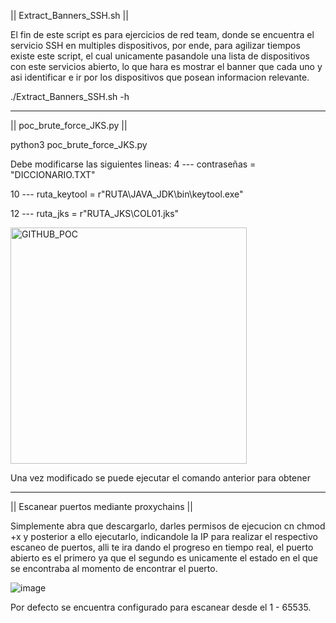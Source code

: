|| Extract_Banners_SSH.sh ||

El fin de este script es para ejercicios de red team, donde se encuentra el servicio SSH en multiples dispositivos, por ende, para agilizar tiempos existe este script, el cual unicamente pasandole una lista de dispositivos con este servicios abierto, lo que hara es mostrar el banner que cada uno y asi identificar e ir por los dispositivos que posean informacion relevante.

./Extract_Banners_SSH.sh -h

-------------------------------------------------------------------------------

|| poc_brute_force_JKS.py ||

python3 poc_brute_force_JKS.py

Debe modificarse las siguientes lineas:
4 --- contraseñas = "DICCIONARIO.TXT"

10 --- ruta_keytool = r"RUTA\JAVA_JDK\bin\keytool.exe"

12 --- ruta_jks = r"RUTA_JKS\COL01.jks"

<img width="378" alt="GITHUB_POC" src="https://github.com/p3g4s8s/Public_Tool-/assets/150304631/ae746112-b4f4-4a42-a89f-0399a62ce33a">

Una vez modificado se puede ejecutar el comando anterior para obtener

-------------------------------------------------------------------------------

|| Escanear puertos mediante proxychains ||

Simplemente abra que descargarlo, darles permisos de ejecucion cn chmod +x y posterior a ello ejecutarlo, indicandole la IP para realizar el respectivo escaneo de puertos, alli te ira dando el progreso en tiempo real, el puerto abierto es el primero ya que el segundo es unicamente el estado en el que se encontraba al momento de encontrar el puerto.

![image](https://github.com/p3g4s8s/Public_Tool-/assets/150304631/cc953cb7-a800-4e27-a0c5-3797ddeb91d3)

Por defecto se encuentra configurado para escanear desde el 1 - 65535.

